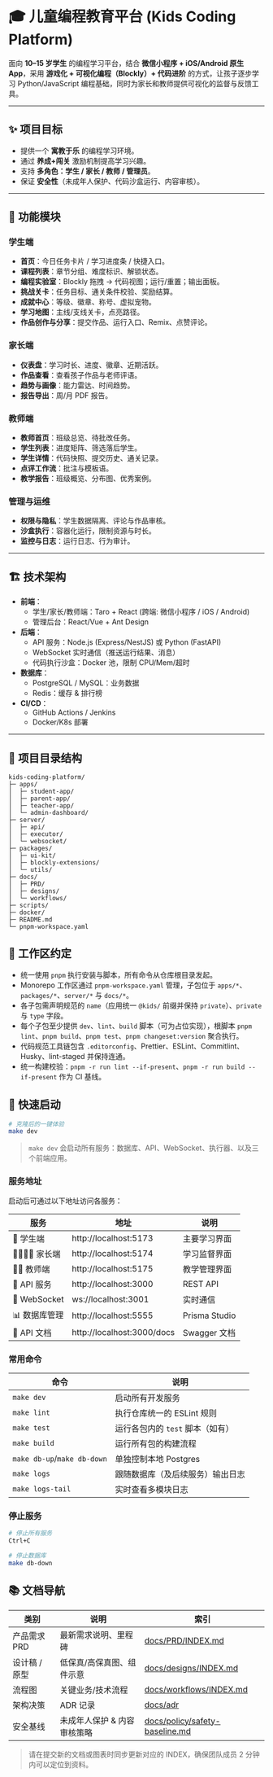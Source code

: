 # 🎓 儿童编程教育平台 (Kids Coding Platform)

面向 **10–15 岁学生** 的编程学习平台，结合 **微信小程序 + iOS/Android 原生 App**，采用 **游戏化 + 可视化编程（Blockly）+ 代码进阶** 的方式，让孩子逐步学习 Python/JavaScript 编程基础，同时为家长和教师提供可视化的监督与反馈工具。

---

## ✨ 项目目标

- 提供一个 **寓教于乐** 的编程学习环境。
- 通过 **养成+闯关** 激励机制提高学习兴趣。
- 支持 **多角色：学生 / 家长 / 教师 / 管理员**。
- 保证 **安全性**（未成年人保护、代码沙盒运行、内容审核）。

---

## 📌 功能模块

### 学生端

- **首页**：今日任务卡片 / 学习进度条 / 快捷入口。
- **课程列表**：章节分组、难度标识、解锁状态。
- **编程实验室**：Blockly 拖拽 → 代码视图；运行/重置；输出面板。
- **挑战关卡**：任务目标、通关条件校验、奖励结算。
- **成就中心**：等级、徽章、称号、虚拟宠物。
- **学习地图**：主线/支线关卡，点亮路径。
- **作品创作与分享**：提交作品、运行入口、Remix、点赞评论。

### 家长端

- **仪表盘**：学习时长、进度、徽章、近期活跃。
- **作品查看**：查看孩子作品与老师评语。
- **趋势与画像**：能力雷达、时间趋势。
- **报告导出**：周/月 PDF 报告。

### 教师端

- **教师首页**：班级总览、待批改任务。
- **学生列表**：进度矩阵、筛选落后学生。
- **学生详情**：代码快照、提交历史、通关记录。
- **点评工作流**：批注与模板语。
- **教学报告**：班级概览、分布图、优秀案例。

### 管理与运维

- **权限与隐私**：学生数据隔离、评论与作品审核。
- **沙盒执行**：容器化运行，限制资源与时长。
- **监控与日志**：运行日志、行为审计。

---

## 🏗 技术架构

- **前端**：
  - 学生/家长/教师端：Taro + React (跨端: 微信小程序 / iOS / Android)
  - 管理后台：React/Vue + Ant Design
- **后端**：
  - API 服务：Node.js (Express/NestJS) 或 Python (FastAPI)
  - WebSocket 实时通信（推送运行结果、消息）
  - 代码执行沙盒：Docker 池，限制 CPU/Mem/超时
- **数据库**：
  - PostgreSQL / MySQL：业务数据
  - Redis：缓存 & 排行榜
- **CI/CD**：
  - GitHub Actions / Jenkins
  - Docker/K8s 部署

---

## 📂 项目目录结构

```
kids-coding-platform/
├─ apps/
│  ├─ student-app/
│  ├─ parent-app/
│  ├─ teacher-app/
│  └─ admin-dashboard/
├─ server/
│  ├─ api/
│  ├─ executor/
│  └─ websocket/
├─ packages/
│  ├─ ui-kit/
│  ├─ blockly-extensions/
│  └─ utils/
├─ docs/
│  ├─ PRD/
│  ├─ designs/
│  └─ workflows/
├─ scripts/
├─ docker/
├─ README.md
└─ pnpm-workspace.yaml
```

## 🧩 工作区约定

- 统一使用 `pnpm` 执行安装与脚本，所有命令从仓库根目录发起。
- Monorepo 工作区通过 `pnpm-workspace.yaml` 管理，子包位于 `apps/*`、`packages/*`、`server/*` 与 `docs/*`。
- 各子包需声明规范的 `name`（应用统一 `@kids/` 前缀并保持 `private`）、`private` 与 `type` 字段。
- 每个子包至少提供 `dev`、`lint`、`build` 脚本（可为占位实现），根脚本 `pnpm lint`、`pnpm build`、`pnpm test`、`pnpm changeset:version` 聚合执行。
- 代码规范工具链包含 `.editorconfig`、Prettier、ESLint、Commitlint、Husky、lint-staged 并保持连通。
- 统一构建校验：`pnpm -r run lint --if-present`、`pnpm -r run build --if-present` 作为 CI 基线。

## 🚀 快速启动

```bash
# 克隆后的一键体验
make dev
```

> `make dev` 会启动所有服务：数据库、API、WebSocket、执行器、以及三个前端应用。

### 服务地址

启动后可通过以下地址访问各服务：

| 服务          | 地址                       | 说明          |
| ------------- | -------------------------- | ------------- |
| 📱 学生端     | http://localhost:5173      | 主要学习界面  |
| 👨‍👩‍👧‍👦 家长端     | http://localhost:5174      | 学习监督界面  |
| 👨‍🏫 教师端     | http://localhost:5175      | 教学管理界面  |
| 🔌 API 服务   | http://localhost:3000      | REST API      |
| 📡 WebSocket  | ws://localhost:3001        | 实时通信      |
| 📊 数据库管理 | http://localhost:5555      | Prisma Studio |
| 📖 API 文档   | http://localhost:3000/docs | Swagger 文档  |

### 常用命令

| 命令                        | 说明                             |
| --------------------------- | -------------------------------- |
| `make dev`                  | 启动所有开发服务                 |
| `make lint`                 | 执行仓库统一的 ESLint 规则       |
| `make test`                 | 运行各包内的 `test` 脚本（如有） |
| `make build`                | 运行所有包的构建流程             |
| `make db-up`/`make db-down` | 单独控制本地 Postgres            |
| `make logs`                 | 跟随数据库（及后续服务）输出日志 |
| `make logs-tail`            | 实时查看多模块日志               |

### 停止服务

```bash
# 停止所有服务
Ctrl+C

# 停止数据库
make db-down
```

## 📚 文档导航

| 类别          | 说明                        | 索引                                                             |
| ------------- | --------------------------- | ---------------------------------------------------------------- |
| 产品需求 PRD  | 最新需求说明、里程碑        | [docs/PRD/INDEX.md](docs/PRD/INDEX.md)                           |
| 设计稿 / 原型 | 低保真/高保真图、组件示意   | [docs/designs/INDEX.md](docs/designs/INDEX.md)                   |
| 流程图        | 关键业务/技术流程           | [docs/workflows/INDEX.md](docs/workflows/INDEX.md)               |
| 架构决策      | ADR 记录                    | [docs/adr](docs/adr)                                             |
| 安全基线      | 未成年人保护 & 内容审核策略 | [docs/policy/safety-baseline.md](docs/policy/safety-baseline.md) |

> 请在提交新的文档或图表时同步更新对应的 INDEX，确保团队成员 2 分钟内可以定位到资料。
